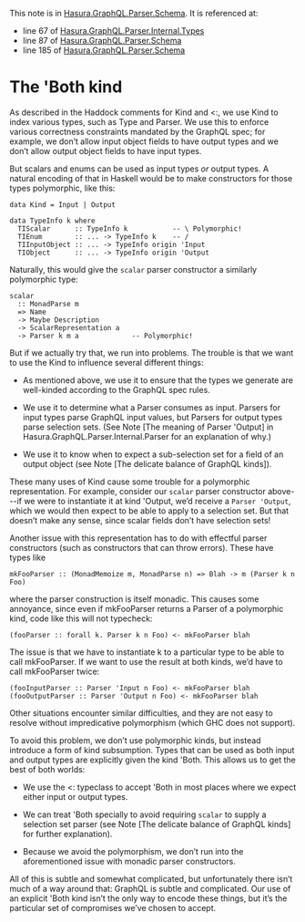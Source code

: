This note is in [Hasura.GraphQL.Parser.Schema](https://github.com/hasura/graphql-engine/blob/master/server/src-lib/Hasura/GraphQL/Parser/Schema.hs#L92).
It is referenced at:
  - line 67 of [Hasura.GraphQL.Parser.Internal.Types](https://github.com/hasura/graphql-engine/blob/master/server/src-lib/Hasura/GraphQL/Parser/Internal/Types.hs#L67)
  - line 87 of [Hasura.GraphQL.Parser.Schema](https://github.com/hasura/graphql-engine/blob/master/server/src-lib/Hasura/GraphQL/Parser/Schema.hs#L87)
  - line 185 of [Hasura.GraphQL.Parser.Schema](https://github.com/hasura/graphql-engine/blob/master/server/src-lib/Hasura/GraphQL/Parser/Schema.hs#L185)

# The 'Both kind

As described in the Haddock comments for Kind and <:, we use Kind to index
various types, such as Type and Parser. We use this to enforce various
correctness constraints mandated by the GraphQL spec; for example, we don’t
allow input object fields to have output types and we don’t allow output object
fields to have input types.

But scalars and enums can be used as input types *or* output types. A natural
encoding of that in Haskell would be to make constructors for those types
polymorphic, like this:

    data Kind = Input | Output

    data TypeInfo k where
      TIScalar      :: TypeInfo k           -- \ Polymorphic!
      TIEnum        :: ... -> TypeInfo k    -- /
      TIInputObject :: ... -> TypeInfo origin 'Input
      TIObject      :: ... -> TypeInfo origin 'Output

Naturally, this would give the `scalar` parser constructor a similarly
polymorphic type:

    scalar
      :: MonadParse m
      => Name
      -> Maybe Description
      -> ScalarRepresentation a
      -> Parser k m a             -- Polymorphic!

But if we actually try that, we run into problems. The trouble is that we want
to use the Kind to influence several different things:

  * As mentioned above, we use it to ensure that the types we generate are
    well-kinded according to the GraphQL spec rules.

  * We use it to determine what a Parser consumes as input. Parsers for input
    types parse GraphQL input values, but Parsers for output types parse
    selection sets. (See Note [The meaning of Parser 'Output] in
    Hasura.GraphQL.Parser.Internal.Parser for an explanation of why.)

  * We use it to know when to expect a sub-selection set for a field of an
    output object (see Note [The delicate balance of GraphQL kinds]).

These many uses of Kind cause some trouble for a polymorphic representation. For
example, consider our `scalar` parser constructor above---if we were to
instantiate it at kind 'Output, we’d receive a `Parser 'Output`, which we would
then expect to be able to apply to a selection set. But that doesn’t make any
sense, since scalar fields don’t have selection sets!

Another issue with this representation has to do with effectful parser
constructors (such as constructors that can throw errors). These have types like

    mkFooParser :: (MonadMemoize m, MonadParse n) => Blah -> m (Parser k n Foo)

where the parser construction is itself monadic. This causes some annoyance,
since even if mkFooParser returns a Parser of a polymorphic kind, code like this
will not typecheck:

    (fooParser :: forall k. Parser k n Foo) <- mkFooParser blah

The issue is that we have to instantiate k to a particular type to be able to
call mkFooParser. If we want to use the result at both kinds, we’d have to call
mkFooParser twice:

    (fooInputParser :: Parser 'Input n Foo) <- mkFooParser blah
    (fooOutputParser :: Parser 'Output n Foo) <- mkFooParser blah

Other situations encounter similar difficulties, and they are not easy to
resolve without impredicative polymorphism (which GHC does not support).

To avoid this problem, we don’t use polymorphic kinds, but instead introduce a
form of kind subsumption. Types that can be used as both input and output types
are explicitly given the kind 'Both. This allows us to get the best of both
worlds:

  * We use the <: typeclass to accept 'Both in most places where we expect
    either input or output types.

  * We can treat 'Both specially to avoid requiring `scalar` to supply a
    selection set parser (see Note [The delicate balance of GraphQL kinds] for
    further explanation).

  * Because we avoid the polymorphism, we don’t run into the aforementioned
    issue with monadic parser constructors.

All of this is subtle and somewhat complicated, but unfortunately there isn’t
much of a way around that: GraphQL is subtle and complicated. Our use of an
explicit 'Both kind isn’t the only way to encode these things, but it’s the
particular set of compromises we’ve chosen to accept.

